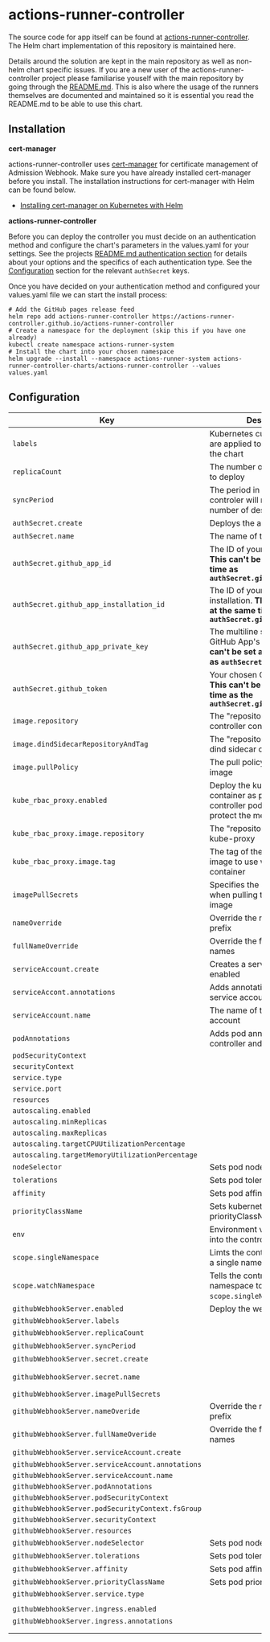 # actions-runner-controller

The source code for app itself can be found at [actions-runner-controller](https://github.com/actions-runner-controller/actions-runner-controller). The Helm chart implementation of this repository is 
maintained here.

Details around the solution are kept in the main repository as well as non-helm chart specific issues. If you are a new user of the actions-runner-controller project please familiarise youself with the main repository by going through the [README.md](https://github.com/actions-runner-controller/actions-runner-controller/blob/master/README.md). This is also where the usage of the runners themselves are documented and maintained so it is essential you read the README.md to be able to use this chart.

## Installation
**cert-manager**

actions-runner-controller uses [cert-manager](https://cert-manager.io/docs/installation/kubernetes/) for certificate management of Admission Webhook. Make sure you have already installed cert-manager before you install. The installation instructions for cert-manager with Helm can be found below.

- [Installing cert-manager on Kubernetes with Helm](https://cert-manager.io/docs/installation/kubernetes/#installing-with-helm)

**actions-runner-controller**

Before you can deploy the controller you must decide on an authentication method and configure the chart's parameters in the values.yaml for your settings. See the projects [README.md authentication section](https://github.com/actions-runner-controller/actions-runner-controller#setting-up-authentication-with-github-api) for details about your options and the specifics of each authentication type. See the [Configuration](#Configuration) section for the relevant `authSecret` keys.

Once you have decided on your authentication method and configured your values.yaml file we can start the install process:

```shell
# Add the GitHub pages release feed 
helm repo add actions-runner-controller https://actions-runner-controller.github.io/actions-runner-controller
# Create a namespace for the deployment (skip this if you have one already)
kubectl create namespace actions-runner-system
# Install the chart into your chosen namespace
helm upgrade --install --namespace actions-runner-system actions-runner-controller-charts/actions-runner-controller --values values.yaml
```

## Configuration

| Key                                              | Description                                                                                                                              | Default                              |
|--------------------------------------------------|------------------------------------------------------------------------------------------------------------------------------------------|--------------------------------------|
| `labels`                                         | Kubernetes custom labels that are applied to all resources in the chart                                                                  |                                      |
| `replicaCount`                                   | The number of controller pods to deploy                                                                                                  | 1                                    |
| `syncPeriod`                                     | The period in which the controler will reconcile the number of desired runners                                                           | 10m                                  |
| `authSecret.create`                              | Deploys the auth secret                                                                                                                  | true                                 |
| `authSecret.name`                                | The name of the auth secret                                                                                                              | controller-manager                   |
| `authSecret.github_app_id`                       | The ID of your GitHub App. **This can't be set at the same time as `authSecret.github_token`**                                           |                                      |
| `authSecret.github_app_installation_id`          | The ID of your GitHub App installation. **This can't be set at the same time as `authSecret.github_token`**                              |                                      |
| `authSecret.github_app_private_key`              | The multiline string of your GitHub App's private key. **This can't be set at the same time as `authSecret.github_token`**               |                                      |
| `authSecret.github_token`                        | Your chosen GitHub PAT token. **This can't be set at the same time as the `authSecret.github_token_app_*`**                              |                                      |
| `image.repository`                               | The "repository/image" of the controller container                                                                                       | summerwind/actions-runner-controller |
| `image.dindSidecarRepositoryAndTag`              | The "repository/image" of the dind sidecar container                                                                                     |                                      |
| `image.pullPolicy`                               | The pull policy of the controller image                                                                                                  | IfNotPresent                         |
| `kube_rbac_proxy.enabled`                        | Deploy the kube-proxy container as part of the controller pod. This is used to protect the metrics endpoint                              | true                                 |
| `kube_rbac_proxy.image.repository`               | The "repository/image" of the kube-proxy                                                                                                 | quay.io/brancz/kube-rbac-proxy       |
| `kube_rbac_proxy.image.tag`                      | The tag of the kube-proxy image to use when pulling the container                                                                        | v0.8.0                               |
| `imagePullSecrets`                               | Specifies the secret to be used when pulling the controller image                                                                        |                                      |
| `nameOverride`                                   | Override the resource name prefix	                                                                                                      |                                      |
| `fullNameOverride`                               | Override the full resource names	                                                                                                      |                                      |	
| `serviceAccount.create`                          | Creates a service account if enabled                                                                                                     | true                                 |
| `serviceAccont.annotations`                      | Adds annotations to the service account                                                                                                  |                                      |
| `serviceAccount.name`                            | The name of the service account                                                                                                          |                                      |
| `podAnnotations`                                 | Adds pod annotations to the controller and webhook server                                                                                |                                      |
| `podSecurityContext`                             |                                                                                                                                          |                                      |
| `securityContext`                                |                                                                                                                                          |                                      |
| `service.type`                                   |                                                                                                                                          |                                      |
| `service.port`                                   |                                                                                                                                          |                                      |
| `resources`                                      |                                                                                                                                          |                                      |
| `autoscaling.enabled`                            |                                                                                                                                          |                                      |
| `autoscaling.minReplicas`                        |                                                                                                                                          |                                      |
| `autoscaling.maxReplicas`                        |                                                                                                                                          |                                      |
| `autoscaling.targetCPUUtilizationPercentage`     |                                                                                                                                          |                                      |
| `autoscaling.targetMemoryUtilizationPercentage`  |                                                                                                                                          |                                      |
| `nodeSelector`                                   | Sets pod nodeSelector                                                                                                                    |                                      |
| `tolerations`                                    | Sets pod tolerations                                                                                                                     |                                      |
| `affinity`                                       | Sets pod affinity rules                                                                                                                  |                                      |
| `priorityClassName`                              | Sets kubernetes priorityClassName                                                                                                        |                                      |
| `env`                                            | Environment variables to inject into the controller container                                                                            |                                      |
| `scope.singleNamespace`                          | Limts the controller to watching a single namespace.                                                                                     | false                                |
| `scope.watchNamespace`                           | Tells the controller which namespace to watch if `scope.singleNamespace` is true                                                         |                                      |
| `githubWebhookServer.enabled`                    | Deploy the webhook server                                                                                                                | false                                |
| `githubWebhookServer.labels`                     |                                                                                                                                          |                                      |
| `githubWebhookServer.replicaCount`               |                                                                                                                                          | 1                                    |
| `githubWebhookServer.syncPeriod`                 |                                                                                                                                          | 10m                                  |
| `githubWebhookServer.secret.create`              |                                                                                                                                          | true                                 |
| `githubWebhookServer.secret.name`                |                                                                                                                                          | github-webhook-server                |
| `githubWebhookServer.imagePullSecrets`           |                                                                                                                                          |                                      |
| `githubWebhookServer.nameOveride`                | Override the resource name prefix	                                                                                                      |                                      |
| `githubWebhookServer.fullNameOveride`            | Override the full resource names	                                                                                                      |                                      |
| `githubWebhookServer.serviceAccount.create`      |                                                                                                                                          | true                                 |
| `githubWebhookServer.serviceAccount.annotations` |                                                                                                                                          |                                      |
| `githubWebhookServer.serviceAccount.name`        |                                                                                                                                          |                                      |
| `githubWebhookServer.podAnnotations`             |                                                                                                                                          |                                      |
| `githubWebhookServer.podSecurityContext`         |                                                                                                                                          |                                      |
| `githubWebhookServer.podSecurityContext.fsGroup` |                                                                                                                                          |                                      |
| `githubWebhookServer.securityContext`            |                                                                                                                                          |                                      |
| `githubWebhookServer.resources`                  |                                                                                                                                          |                                      |
| `githubWebhookServer.nodeSelector`               | Sets pod nodeSelector                                                                                                                    |                                      |
| `githubWebhookServer.tolerations`                | Sets pod tolerations                                                                                                                     |                                      |
| `githubWebhookServer.affinity`                   | Sets pod affinity rules                                                                                                                  |                                      |
| `githubWebhookServer.priorityClassName`          | Sets pod priorityClassName                                                                                                               |                                      |
| `githubWebhookServer.service.type`               |                                                                                                                                          |                                      |
|                                                  |                                                                                                                                          |                                      |
| `githubWebhookServer.ingress.enabled`            |                                                                                                                                          | false                                |
| `githubWebhookServer.ingress.annotations`        |                                                                                                                                          |                                      |
|                                                  |                                                                                                                                          |                                      |
|                                                  |                                                                                                                                          |                                             